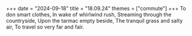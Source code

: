 +++
date = "2024-09-18"
title = "18.09.24"
themes = ["commute"]
+++
To don smart clothes,
In wake of whirlwind rush,
Streaming through the countryside,
Upon the tarmac empty beside,
The tranquil grass and salty air,
To travel so very far and fair.
